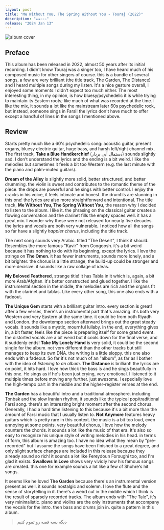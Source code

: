 ```yaml
---
layout: post
title: "Me Without You, The Spring Without You - Touraj (2022)"
description: "★★☆☆☆"
release: "2024 Jan 13"
---
```


<img id="cover" alt="album cover" src="https://f4.bcbits.com/img/a1379455688_16.jpg">

## Preface
This album has been released in 2022, almost 50 years after its initial recording. I didn't know Touraj was a singer too, I have heard much of his composed music for other singers of course. this is a bundle of several songs, a few are very brilliant (the title track, The Garden, The Distance) and I heard multiple songs during my listen. It's a nice gesture overall, I enjoyed some moments I didn't expect too much either. The most interesting thing, in my opinion, is how bluesy/psychedelic it is while trying to maintain its Eastern roots; like much of what was recorded at the time. I like the mix, it sounds a lot like the mainstream later 60s psychedelic rock, but instead, someone sings in Farsi! the lyrics don't have much to offer except a handful of lines in the songs I mentioned above.

## Review
Starts pretty much like a 60's psychedelic song: acoustic guitar, present organs, bluesy electric guitar, huge bass, and harsh left/right channel mix. The first track, **Take a Blue Handkerchief** (دستمال آبی بردار) sounds slightly sad. I don't understand the lyrics and the ending is a bit weird. I like the melodies but sometimes it feels a bit too Western (e.g. the last minute with the piano and palm-muted guitars).

**Dream of the Alley** is slightly more solid, better structured, and better drumming. the violin is sweet and contributes to the romantic theme of the piece. the drops are powerful and he sings with better control. I enjoy the cracks in his voice, it feels intimate and honest. the drumfils are stunning in this one! the lyrics are also more straightforward and intentional.
The title track, **Me Without You, The Spring Without You**, the reason why I decided to listen to the album. I like it. the phrasing on the classical guitar creates a flowing conversation and the clarinet fills the empty spaces well. it has a great mix. I wonder why these were not released for nearly five decades. the lyrics and vocals are both very vulnerable. I noticed how all the songs so far have a slightly _happier chorus_, including the title track.

The next song sounds very Arabic. titled "The Desert", I think it should. Resembles the more famous "Kavir" from Googoosh. it's a bit weird because it has nothing to do with its beginning, except the lyrics. I love the strings on **The Omen**. it has fewer instruments, sounds more lonely, and a bit brighter. the chorus is a little strange, the build-up could be stronger and more decisive. it sounds like a raw collage of ideas.

**My Beloved Feathered**, strange title! it has Tabla in it which is, again, a bit more Arab/Afghan. it's better constructed and glued together. I like the instrumental section in the middle, the melodies are rich and the organs fit with the clarinet and tablas. Like every other song, this one also ends with a fadeout.

**The Unique Gem** starts with a brilliant guitar intro. every section is great! after a few verses, there's an instrumental part that's amazing. it's both very Western and very Eastern at the same time. it could be from both Riyadh and London. the downtempo section afterward brings out the great steady vocals. it sounds like a mystic, mournful lullaby. in the end, everything gives in, a bit faster, feels like the piece is preparing itself for some grand event. the distorted vocals are a bit weird but it cools down for the final verse, and it suddenly ends! **Take My Lonely Hand** is very solid, it could be the second single for the album. not very different than the other tracks but still manages to keep its own DNA. the writing is a little sloppy. this one also ends with a fadeout.
So far it's not much of an "album", as far as I bother with the idea of _listening to an album_. **The Distance** is brilliant! the lyrics are on point, it hits hard. I love how thick the bass is and he sings beautifully in this one. He sings as if he's been just crying, very emotional. I listened to it multiple times before moving any further. just awesome. I especially love the high-tempo part in the middle and the higher-register verses at the end.

**The Garden** has a beautiful intro and a traditional atmosphere. including Tonbak and the slow Iranian rhythm, it sounds like the typical pop/traditional Farsi song. there's an interesting bright moment after the second chorus.
Generally, I had a hard time listening to this because it's a bit more than the amount of Farsi music that I usually listen to.
**Not Anymore** features heavy guitars which is pretty rare in this context. the music is a bit too loud, even annoying at some points. very beautiful chorus, I love how the melody counters the chords. it sounds a lot like the music of that era. It's also so easy to recognize his unique style of writing melodies in his head. in terms of form, this album is amazing too. I have no idea what they mean by "pre-recorded" but I assume the songs have been finished to a great degree, and only slight surface changes are included in this release because they already sound so rich! it sounds a lot like Fereydoun Foroughi too, and I'm glad it exists.
**Swallows In Love** shows very vividly how his famous songs are created. this one for example sounds a lot like a few of Shohre's hit songs.

It seems like he loved **The Garden** because there's an instrumental version present as well. it sounds nostalgic and solemn. I love the flute and the sense of storytelling in it. there's a weird cut in the middle which I think is the result of sparsely recorded tracks. The album ends with "The Tale", it's very minimalistic. piano and violins are the only instruments that accompany the vocals for the intro. then bass and drums join in. quite a pattern in this album.

> دیگه بسه قصه رو تموم کنیم
